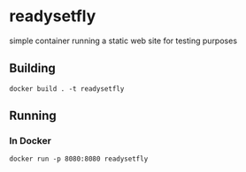 # readysetfly
simple container running a static web site for testing purposes

## Building
```
docker build . -t readysetfly 
```

## Running
### In Docker
```
docker run -p 8080:8080 readysetfly
```
